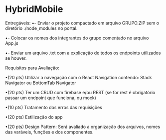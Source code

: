 # HybridMobile

Entregáveis:
•- Enviar o projeto compactado em arquivo GRUPO.ZIP sem o diretório ./node_modules no portal.

•- Colocar os nomes dos integrantes do grupo comentado no arquivo App.js

•- Enviar um arquivo .txt com a explicação de todos os endpoints utilizados se houver.


Requisitos para Avaliação:

<!-- •(10 pts) Rodar NPM INSTALL sem erros utilizando o Node v18.x -->

•(20 pts) Utilizar a navegação com o React Navigation contendo: Stack Navigator ou BottomTab
Navigator

•(20 pts) Ter um CRUD com firebase e/ou REST (se for rest é obrigatório passar um endpoint que
funciona, ou mock)

•(10 pts) Tratamento dos erros das requisições

•(20 pts) Estilização do app

•(20 pts) Design Pattern: Será avaliado a organização dos arquivos, nomes das varáveis, funções e dos componentes.